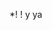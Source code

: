 *! [ ](https://www.google.com/url?sa=i&url=https%3A%2F%2Fwww.texora.cl%2Fejecutiva%2F4600-blusa-oxford-classic-manga-3-4-55-alg-45-poly-blanco-t-xxxl.html&psig=AOvVaw0VynMuVDdtuBdBBu8l-QmA&ust=1608503544277000&source=images&cd=vfe&ved=0CAIQjRxqFwoTCKC9ueWM2-0CFQAAAAAdAAAAABAD)
! [ ](search?q=IMAGENES&rlz=1C1GCEA_enEC929EC929&source=lnms&tbm=isch&sa=X&ved=2ahUKEwjZk7rUrYDuAhVJuVkKHXs2C5EQ_AUoAXoECBAQAw&biw=1600&bih=732#imgrc=ktf1lOFxRx_AL)
 y ya
